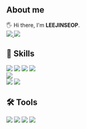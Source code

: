 <h2>About me</h2>
<div align="left">
🖐️ Hi there, I'm <b>LEEJINSEOP</b>.<br>
<a href="https://www.notion.so/leejinseop/500d3767ef774634ba76c88c834cfd69" target="_blank">
    <img src="https://img.shields.io/badge/Portfolio(Notion)-006699?style=for-the-badge&logo=&logoColor=white"/>
</a> 
<a href="https://leejinseop.tistory.com" target="_blank">
    <img src="https://img.shields.io/badge/Blog-000000?style=for-the-badge&logo=&logoColor=white"/>
</a>
</div>
  
<h2>💪 Skills</h2>
<div align="left">
  <img src="https://img.shields.io/badge/JAVA-FF0000?style=for-the-badge&logo=&logoColor=white">
  <img src="https://img.shields.io/badge/Spring Boot-6DB33F?style=for-the-badge&logo=&logoColor=white">
  <img src="https://img.shields.io/badge/Spring DATA JPA-6DB33F?style=for-the-badge&logo=&logoColor=white">
  <img src="https://img.shields.io/badge/Spring Security-6DB33F?style=for-the-badge&logo=&logoColor=white"><br>
  <img src="https://img.shields.io/badge/MYSQL-4479A1?style=for-the-badge&logo=&logoColor=white"><br>
  <img src="https://img.shields.io/badge/DOCKER-2496ED?style=for-the-badge&logo=&logoColor=white">
  <img src="https://img.shields.io/badge/JENKINS-D24939?style=for-the-badge&logo=&logoColor=white">
<div>

<h2>🛠️ Tools</h2>
<div align="left">
  <img src="https://img.shields.io/badge/GIT-F05032?style=for-the-badge&logo=&logoColor=white">
  <img src="https://img.shields.io/badge/GITHUB-181717?style=for-the-badge&logo=&logoColor=white">
  <img src="https://img.shields.io/badge/GITLAB-FC6D26?style=for-the-badge&logo=&logoColor=white">
  <img src="https://img.shields.io/badge/JIRA-0052CC?style=for-the-badge&logo=&logoColor=white">
<div>
